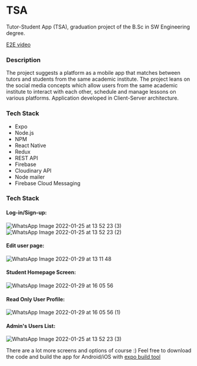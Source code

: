 # TSA
Tutor-Student App (TSA), graduation project of the B.Sc in SW Engineering degree.

[E2E video](https://youtu.be/90cHtHl8_iM)

### Description
The project suggests a platform as a mobile app that matches between tutors and students from the same academic institute. The project leans on the social media concepts which allow users from the same academic institute to interact with each other, schedule and manage lessons on various platforms. Application developed in Client-Server architecture.


### Tech Stack
- Expo
- Node.js
- NPM
- React Native
- Redux
- REST API
- Firebase
- Cloudinary API
- Node mailer
- Firebase Cloud Messaging

### Tech Stack

#### Log-in/Sign-up:
![WhatsApp Image 2022-01-25 at 13 52 23 (3)](https://user-images.githubusercontent.com/57364867/158021702-9848fde1-8f45-4e47-be96-78a6a02ec6ea.jpeg) ![WhatsApp Image 2022-01-25 at 13 52 23 (2)](https://user-images.githubusercontent.com/57364867/158021707-a1501eff-3107-4989-b8b6-2c7de8edbfb4.jpeg)

#### Edit user page:
![WhatsApp Image 2022-01-29 at 13 11 48](https://user-images.githubusercontent.com/57364867/158021773-7991b73f-6a1a-4b6f-b586-16b9e139078c.jpeg)

#### Student Homepage Screen:

![WhatsApp Image 2022-01-29 at 16 05 56](https://user-images.githubusercontent.com/57364867/158022239-2f672787-4d8e-4d47-80e2-7d8de47cd7de.jpeg)

#### Read Only User Profile:

![WhatsApp Image 2022-01-29 at 16 05 56 (1)](https://user-images.githubusercontent.com/57364867/158022283-5da1a4eb-bb85-4284-9336-b333f5872535.jpeg)

#### Admin's Users List:

![WhatsApp Image 2022-01-25 at 13 52 23 (3)](https://user-images.githubusercontent.com/57364867/158022185-0cfa1fb8-a083-41a0-abfd-abc0262ef192.jpeg)

There are a lot more screens and options of course :)
Feel free to download the code and build the app for Android/iOS with [expo build tool](https://docs.expo.dev/classic/building-standalone-apps/)

